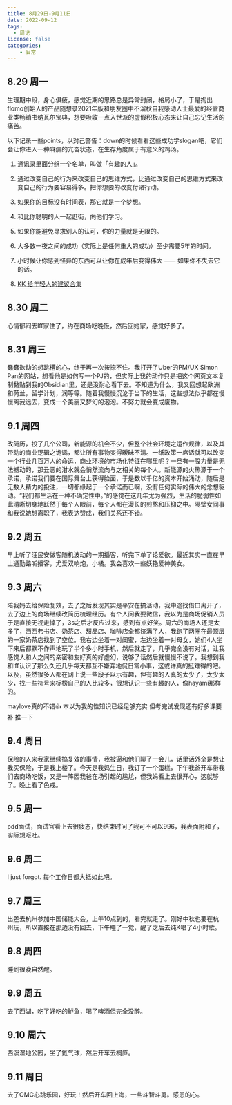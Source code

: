 ```yaml
---
title: 8月29日-9月11日
date: 2022-09-12
tags:
  - 周记
license: false
categories:
    - 日常
---
```


## 8.29 周一
生理期中段，身心俱疲，感觉近期的思路总是异常封闭，格局小了，于是掏出flomo创始人的产品随想录2021年版和朋友圈中不溜秋自我感动人士最爱的经管商业类畅销书纳瓦尔宝典，想要吸收一点入世派的虚假积极心态来让自己忘记生活的痛苦。

以下记录一些points，以对己警告：down的时候看看这些成功学slogan吧，它们会让你进入一种麻痹的亢奋状态，在生存角度属于有意义的鸡汤。

1. 通讯录里面分组一个名单，叫做「有趣的人」。

2. 通过改变⾃⼰的⾏为来改变⾃⼰的思维⽅式，⽐通过改变⾃⼰的思维⽅式来改变⾃⼰的⾏为要容易得多。把你想要的改变付诸⾏动。

3. 如果你的⽬标没有时间表，那它就是⼀个梦想。

4. 和⽐你聪明的⼈⼀起逛街，向他们学习。

5. 如果你能避免寻求别⼈的认可，你的⼒量就是⽆限的。

6. ⼤多数⼀夜之间的成功（实际上是任何重⼤的成功）⾄少需要5年的时间。

7. ⼩时候让你感到怪异的东⻄可以让你在成年后变得伟⼤ ⸺ 如果你不失去它的话。

8. [KK 给年轻⼈的建议合集](https://venturism.substack.com/p/setting-up-no-code-mvp-experiments)

## 8.30 周二
心情郁闷去lff家住了，约在商场吃晚饭，然后回她家，感觉好多了。

## 8.31 周三
蠢蠢欲动的想跳槽的心，终于再一次按捺不住。我打开了Uber的PM/UX Simon Pan的网站，想看他是如何写一个PJ的，但实际上我的动作只是把这个网页文本复制黏贴到我的Obsidian里，还是没耐心看下去。不知道为什么，我又回想起欧洲和荷兰，留学计划，润等等。随着我慢慢沉沦于当下的生活，这些想法似乎都在慢慢离我远去，变成一个美丽又梦幻的泡泡。不努力就会变成废物。

## 9.1 周四
改简历，投了几个公司，新能源的机会不少，但整个社会环境之运作规律，以及其带动的商业逻辑之诡谲，都让所有事物变得暧昧不清。一纸政策一席话就可以改变一个行业几百万人的命运，商业环境的市场化特征在哪里呢？一旦有一股力量是无法撼动的，那丑恶的泔水就会悄然流向与之相关的每个人。新能源的火热源于一个承诺，承诺我们要在国际舞台上获得脸面，于是数以千亿的资本开始涌动，随后是无数人精力的投注，一切都缘起于一个承诺而已啊，没有任何实际的伟大的念想驱动。“我们都生活在一种不确定性中。”的感觉在这几年尤为强烈，生活的脆弱性如此清晰切身地跃然于每个人眼前，每个人都在漫长的煎熬和压抑之中。隔壁女同事和我说她想离职了，我表达赞成，我们关系还不错。

## 9.2 周五
早上听了汪民安做客随机波动的一期播客，听完下单了论爱欲。最近其实一直在早上通勤路听播客，尤爱双响炮，小橘。我会喜欢一些妖艳爱神美女。

## 9.3 周六
陪我妈去给保险复效，去了之后发现其实是平安在搞活动，我中途找借口离开了，去了边上的商场继续改简历梳理经历。有个人问我要微信，我以为是商场促销人员于是直接无视走掉了，3s之后才反应过来，感到有点好笑。周六的商场人还是太多了，西西弗书店、奶茶店、甜品店、咖啡店全都挤满了人，我跑了两圈在最顶层的一家奶茶店找到了空位。我右边坐着一对闺蜜，左边坐着一对母女，她们4人坐下来后都默不作声地玩了半个多小时手机，然后就走了，几乎完全没有对话，让我感觉人和人之间的亲密和友好真的好虚幻，说够了话然后就慢慢不说了。我想到我和lff认识了那么久还几乎每天都互不嫌弃地侃日常小事，这或许真的挺难得的吧。以及，虽然很多人都在网上说一些段子以示有趣，但有趣的人真的太少了，太少太少，找一些符号来标榜自己的人比较多，很想认识一些有趣的人，像hayami那样的。

maylove真的不错👍 本以为我的性知识已经足够充实 但考完试发现还有好多课要补 推一下

## 9.4 周日
保险的人来我家继续搞复效的事情，我被逼和他们聊了一会儿，话里话外全是想让我买保险，于是我上楼了。今天是我妈生日，我订了一个蛋糕，下午我爸开车带我们去商场吃饭，又是一阵因我爸在场引起的尴尬，但我妈看上去很开心，这就够了。晚上看了色戒。

## 9.5 周一
pdd面试，面试官看上去很疲态，快结束时问了我可不可以996，我表面附和了，实际想呕吐。

## 9.6 周二
I just forgot. 每个工作日都大抵如此吧。

## 9.7 周三
出差去杭州参加中国储能大会，上午10点到的，看完就走了。刚好中秋也要在杭州玩，所以直接在那边没有回去，下午睡了一觉，醒了之后去纯K唱了4小时歌。

## 9.8 周四
睡到很晚自然醒。

## 9.9 周五
去了西湖，吃了好吃的鲈鱼，喝了啤酒但完全没醉。

## 9.10 周六
西溪湿地公园，坐了氦气球，然后开车去桐庐。

## 9.11 周日
去了OMG心跳乐园，好玩！然后开车回上海，一些斗智斗勇。感恩的心。
